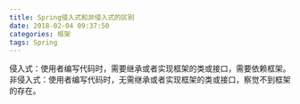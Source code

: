 ```yaml
---
title: Spring侵入式和非侵入式的区别
date: 2018-02-04 09:37:50
categories: 框架
tags: Spring
---
```

侵入式：使用者编写代码时，需要继承或者实现框架的类或接口，需要依赖框架。
非侵入式：使用者编写代码时，无需继承或者实现框架的类或接口，察觉不到框架的存在。